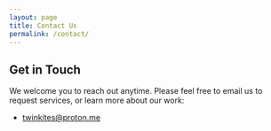 ```yaml
---
layout: page
title: Contact Us
permalink: /contact/
---
```


## Get in Touch

We welcome you to reach out anytime. Please feel free to email us to request services, or learn more about our work: 

-  [twinkites@proton.me](mailto:twinkites@proton.me)
